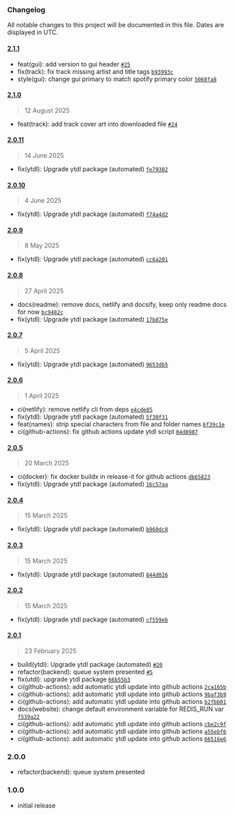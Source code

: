 ### Changelog

All notable changes to this project will be documented in this file. Dates are displayed in UTC.

#### [2.1.1](https://github.com/Raiper34/spooty/compare/2.1.0...2.1.1)

- feat(gui): add version to gui header [`#25`](https://github.com/Raiper34/spooty/issues/25)
- fix(track): fix track missing artist and title tags [`b93993c`](https://github.com/Raiper34/spooty/commit/b93993c6cf034dccad3df08485d2126614874743)
- style(gui): change gui primary to match spotify primary color [`5068fa8`](https://github.com/Raiper34/spooty/commit/5068fa8a4b724ef4a1060dc4d83cc80afee08bad)

#### [2.1.0](https://github.com/Raiper34/spooty/compare/2.0.11...2.1.0)

> 12 August 2025

- feat(track): add track cover art into downloaded file [`#24`](https://github.com/Raiper34/spooty/issues/24)

#### [2.0.11](https://github.com/Raiper34/spooty/compare/2.0.10...2.0.11)

> 14 June 2025

- fix(ytdl): Upgrade ytdl package (automated) [`fe79302`](https://github.com/Raiper34/spooty/commit/fe79302c2a747093df39405e42c06c08957acc3c)

#### [2.0.10](https://github.com/Raiper34/spooty/compare/2.0.9...2.0.10)

> 4 June 2025

- fix(ytdl): Upgrade ytdl package (automated) [`f74a4d2`](https://github.com/Raiper34/spooty/commit/f74a4d2ed9da50e29f4e44b0027b2891c7473ec6)

#### [2.0.9](https://github.com/Raiper34/spooty/compare/2.0.8...2.0.9)

> 8 May 2025

- fix(ytdl): Upgrade ytdl package (automated) [`cc6a201`](https://github.com/Raiper34/spooty/commit/cc6a20196d474152eecaeb9862edfb3505ed3106)

#### [2.0.8](https://github.com/Raiper34/spooty/compare/2.0.7...2.0.8)

> 27 April 2025

- docs(readme): remove docs, netlify and docsify, keep only readme docs for now [`bc9482c`](https://github.com/Raiper34/spooty/commit/bc9482c6cb9a47aa0d96fa34866546ec552d1e3c)
- fix(ytdl): Upgrade ytdl package (automated) [`17b875e`](https://github.com/Raiper34/spooty/commit/17b875e2825cb739767565be5d86aba3a48a9208)

#### [2.0.7](https://github.com/Raiper34/spooty/compare/2.0.6...2.0.7)

> 5 April 2025

- fix(ytdl): Upgrade ytdl package (automated) [`9653db5`](https://github.com/Raiper34/spooty/commit/9653db54ea48e93526f2124b11b8012d987b7bcc)

#### [2.0.6](https://github.com/Raiper34/spooty/compare/2.0.5...2.0.6)

> 1 April 2025

- ci(netlify): remove netlify cli from deps [`e4cde85`](https://github.com/Raiper34/spooty/commit/e4cde8585ba0dfc422cec89360612947ebe92ff1)
- fix(ytdl): Upgrade ytdl package (automated) [`5f30f31`](https://github.com/Raiper34/spooty/commit/5f30f3116f34ceb48d00e3abd5c606e8f9b7caba)
- feat(names): strip special characters from file and folder names [`6f39c1e`](https://github.com/Raiper34/spooty/commit/6f39c1e5dc4b8f87917a18d2a23cec6b5cd9ca60)
- ci(github-actions): fix github actions update ytdl script [`04d8987`](https://github.com/Raiper34/spooty/commit/04d8987aa51a8887bf1b8b41e8680c2db9530bef)

#### [2.0.5](https://github.com/Raiper34/spooty/compare/2.0.4...2.0.5)

> 20 March 2025

- ci(docker): fix docker buildx in release-it for github actions [`db65823`](https://github.com/Raiper34/spooty/commit/db65823ce0794280cb373a4381e24ad704a4db56)
- fix(ytdl): Upgrade ytdl package (automated) [`16c57aa`](https://github.com/Raiper34/spooty/commit/16c57aaefd599f04b0a88723d55751f4ba27383a)

#### [2.0.4](https://github.com/Raiper34/spooty/compare/2.0.3...2.0.4)

> 15 March 2025

- fix(ytdl): Upgrade ytdl package (automated) [`b960dc8`](https://github.com/Raiper34/spooty/commit/b960dc88db2a44c5865cb5c6f5964e4b4ffedc3f)

#### [2.0.3](https://github.com/Raiper34/spooty/compare/2.0.2...2.0.3)

> 15 March 2025

- fix(ytdl): Upgrade ytdl package (automated) [`844d026`](https://github.com/Raiper34/spooty/commit/844d02668512cb8446f27f5629412fb5331b1298)

#### [2.0.2](https://github.com/Raiper34/spooty/compare/2.0.1...2.0.2)

> 15 March 2025

- fix(ytdl): Upgrade ytdl package (automated) [`cf559eb`](https://github.com/Raiper34/spooty/commit/cf559eb41a2eb84cd29d4a732d68885f4ebcf348)

#### [2.0.1](https://github.com/Raiper34/spooty/compare/2.0.0...2.0.1)

> 23 February 2025

- build(ytdl): Upgrade ytdl package (automated) [`#20`](https://github.com/Raiper34/spooty/pull/20)
- refactor(backend): queue system presented [`#5`](https://github.com/Raiper34/spooty/issues/5)
- fix(utdl): upgrade ytdl package [`66b55b3`](https://github.com/Raiper34/spooty/commit/66b55b39432f2da71bd401fd65af6c0a207dd6c2)
- ci(github-actions): add automatic ytdl update into github actions [`2ca165b`](https://github.com/Raiper34/spooty/commit/2ca165b59a76147439d4d00055b84102cf7a7317)
- ci(github-actions): add automatic ytdl update into github actions [`9baf3b9`](https://github.com/Raiper34/spooty/commit/9baf3b9eb7b093029300614bc9c1a913a73fb003)
- ci(github-actions): add automatic ytdl update into github actions [`b2fbb01`](https://github.com/Raiper34/spooty/commit/b2fbb01a7415c4027aa50dd2a1773d0b1e0dde3a)
- docs(website): change default environment variable for REDIS_RUN var [`f539a22`](https://github.com/Raiper34/spooty/commit/f539a227575569ce5641f5dfec6fcf50598a491d)
- ci(github-actions): add automatic ytdl update into github actions [`cbe2c9f`](https://github.com/Raiper34/spooty/commit/cbe2c9fbdc8322881b6ae3fd90586b7656d155ec)
- ci(github-actions): add automatic ytdl update into github actions [`a55ebf6`](https://github.com/Raiper34/spooty/commit/a55ebf659974137f96a465b74a8a0c8b649b3399)
- ci(github-actions): add automatic ytdl update into github actions [`66516e6`](https://github.com/Raiper34/spooty/commit/66516e6916af1b1e29df13d870f775f5c7ce43c2)

<!-- auto-changelog-above -->

### 2.0.0
- refactor(backend): queue system presented

### 1.0.0
- initial release